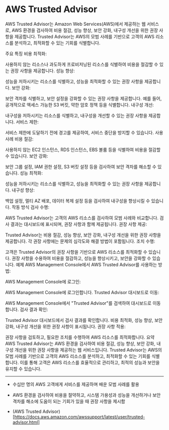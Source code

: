 # AWS Trusted Advisor

AWS Trusted Advisor는 Amazon Web Services(AWS)에서 제공하는 웹 서비스로, AWS 환경을 검사하여 비용 절감, 성능 향상, 보안 강화, 내구성 개선을 위한 권장 사항을 제공합니다. Trusted Advisor는 AWS의 모범 사례를 기반으로 고객의 AWS 리소스를 분석하고, 최적화할 수 있는 기회를 식별합니다.

주요 특징
비용 최적화:

사용하지 않는 리소스나 과도하게 프로비저닝된 리소스를 식별하여 비용을 절감할 수 있는 권장 사항을 제공합니다.
성능 향상:

성능을 저하시키는 리소스를 식별하고, 성능을 최적화할 수 있는 권장 사항을 제공합니다.
보안 강화:

보안 격차를 식별하고, 보안 설정을 강화할 수 있는 권장 사항을 제공합니다.
예를 들어, 공개적으로 액세스 가능한 S3 버킷, 약한 암호 정책 등을 식별합니다.
내구성 개선:

내구성을 저하시키는 리소스를 식별하고, 내구성을 개선할 수 있는 권장 사항을 제공합니다.
서비스 제한:

서비스 제한에 도달하기 전에 경고를 제공하여, 서비스 중단을 방지할 수 있습니다.
사용 사례
비용 절감:

사용하지 않는 EC2 인스턴스, RDS 인스턴스, EBS 볼륨 등을 식별하여 비용을 절감할 수 있습니다.
보안 강화:

보안 그룹 설정, IAM 권한 설정, S3 버킷 설정 등을 검사하여 보안 격차를 해소할 수 있습니다.
성능 최적화:

성능을 저하시키는 리소스를 식별하고, 성능을 최적화할 수 있는 권장 사항을 제공합니다.
내구성 향상:

백업 설정, 멀티 AZ 배포, 데이터 복제 설정 등을 검사하여 내구성을 향상시킬 수 있습니다.
작동 방식
검사 수행:

AWS Trusted Advisor는 고객의 AWS 리소스를 검사하여 모범 사례와 비교합니다.
검사 결과는 대시보드에 표시되며, 권장 사항과 함께 제공됩니다.
권장 사항 제공:

Trusted Advisor는 비용 절감, 성능 향상, 보안 강화, 내구성 개선을 위한 권장 사항을 제공합니다.
각 권장 사항에는 문제의 심각도와 해결 방법이 포함됩니다.
조치 수행:

고객은 Trusted Advisor의 권장 사항을 기반으로 AWS 리소스를 최적화할 수 있습니다.
권장 사항을 수용하여 비용을 절감하고, 성능을 향상시키고, 보안을 강화할 수 있습니다.
예제
AWS Management Console에서 AWS Trusted Advisor를 사용하는 방법:

AWS Management Console에 로그인:

AWS Management Console에 로그인합니다.
Trusted Advisor 대시보드로 이동:

AWS Management Console에서 "Trusted Advisor"를 검색하여 대시보드로 이동합니다.
검사 결과 확인:

Trusted Advisor 대시보드에서 검사 결과를 확인합니다.
비용 최적화, 성능 향상, 보안 강화, 내구성 개선을 위한 권장 사항이 표시됩니다.
권장 사항 적용:

권장 사항을 검토하고, 필요한 조치를 수행하여 AWS 리소스를 최적화합니다.
요약
AWS Trusted Advisor는 AWS 환경을 검사하여 비용 절감, 성능 향상, 보안 강화, 내구성 개선을 위한 권장 사항을 제공하는 웹 서비스입니다. Trusted Advisor는 AWS의 모범 사례를 기반으로 고객의 AWS 리소스를 분석하고, 최적화할 수 있는 기회를 식별합니다. 이를 통해 고객은 AWS 리소스를 효율적으로 관리하고, 최적의 성능과 보안을 유지할 수 있습니다.

---

- 수십만 명의 AWS 고객에게 서비스를 제공하며 배운 모범 사례를 활용
- AWS 환경을 검사하여 비용을 절약하고, 시스템 가용성과 성능을 개선하거나 보안 격차를 해소에 도움이 되는 기회가 있을 때 권장 사항을 제시함


- (AWS Trusted Advisor)[https://docs.aws.amazon.com/awssupport/latest/user/trusted-advisor.html]